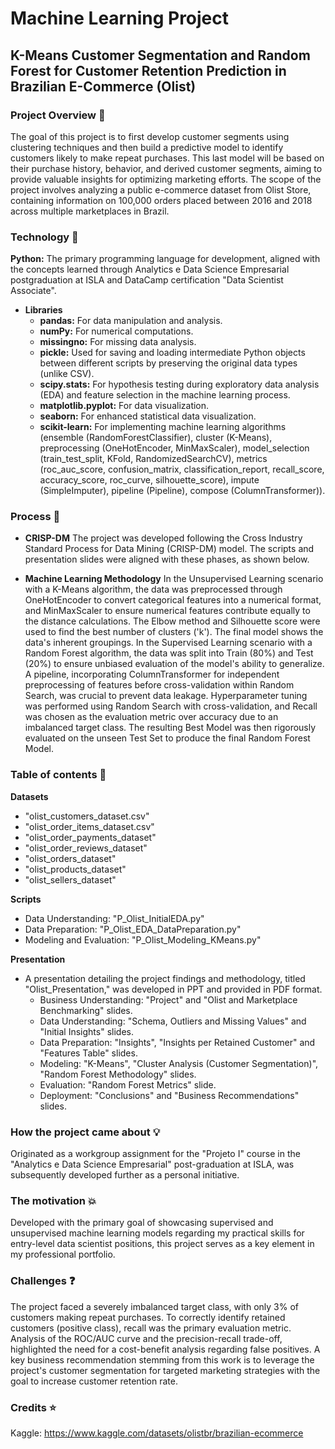 # Machine Learning Project

## K-Means Customer Segmentation and Random Forest for Customer Retention Prediction in Brazilian E-Commerce (Olist)

### Project Overview 📘

The goal of this project is to first develop customer segments using clustering techniques and then build a predictive model to identify customers likely to make repeat purchases. This last model will be based on their purchase history, behavior, and derived customer segments, aiming to provide valuable insights for optimizing marketing efforts. The scope of the project involves analyzing a public e-commerce dataset from Olist Store, containing information on 100,000 orders placed between 2016 and 2018 across multiple marketplaces in Brazil.


### Technology 🐼

**Python:**
The primary programming language for development, aligned with the concepts learned through Analytics e Data Science Empresarial postgraduation at ISLA and
DataCamp certification "Data Scientist Associate".

- **Libraries**
  - **pandas:** For data manipulation and analysis.
  - **numPy:** For numerical computations.
  - **missingno:** For missing data analysis.
  - **pickle:** Used for saving and loading intermediate Python objects between different scripts by preserving the original data types (unlike CSV).
  - **scipy.stats:** For hypothesis testing during exploratory data analysis (EDA) and feature selection in the machine learning process.
  - **matplotlib.pyplot:** For data visualization.
  - **seaborn:** For enhanced statistical data visualization.
  - **scikit-learn:** For implementing machine learning algorithms (ensemble (RandomForestClassifier), cluster (K-Means), preprocessing (OneHotEncoder, MinMaxScaler), model_selection (train_test_split, KFold, RandomizedSearchCV), metrics (roc_auc_score, confusion_matrix, classification_report, recall_score, accuracy_score, roc_curve, silhouette_score), impute (SimpleImputer), pipeline (Pipeline), compose (ColumnTransformer)).


### Process 🔎

- **CRISP-DM** 
The project was developed following the Cross Industry Standard Process for Data Mining (CRISP-DM) model. The scripts and presentation slides were aligned with these phases, as shown below.

- **Machine Learning Methodology**
In the Unsupervised Learning scenario with a K-Means algorithm, the data was preprocessed through OneHotEncoder to convert categorical features into a numerical format, and MinMaxScaler to ensure numerical features contribute equally to the distance calculations. The Elbow method and Silhouette score were used to find the best number of clusters ('k'). The final model shows the data's inherent groupings.
In the Supervised Learning scenario with a Random Forest algorithm, the data was split into Train (80%) and Test (20%) to ensure unbiased evaluation of the model's ability to generalize. A pipeline, incorporating ColumnTransformer for independent preprocessing of features before cross-validation within Random Search, was crucial to prevent data leakage. Hyperparameter tuning was performed using Random Search with cross-validation, and Recall was chosen as the evaluation metric over accuracy due to an imbalanced target class. The resulting Best Model was then rigorously evaluated on the unseen Test Set to produce the final Random Forest Model.


### Table of contents 📝 

**Datasets**
- "olist_customers_dataset.csv"
- "olist_order_items_dataset.csv"
- "olist_order_payments_dataset"
- "olist_order_reviews_dataset"
- "olist_orders_dataset"
- "olist_products_dataset"
- "olist_sellers_dataset"

**Scripts**
- Data Understanding: "P_Olist_InitialEDA.py"
- Data Preparation: "P_Olist_EDA_DataPreparation.py"
- Modeling and Evaluation: "P_Olist_Modeling_KMeans.py"

**Presentation**
- A presentation detailing the project findings and methodology, titled "Olist_Presentation," was developed in PPT and provided in PDF format.
  - Business Understanding: "Project" and "Olist and Marketplace Benchmarking" slides.
  - Data Understanding: "Schema, Outliers and Missing Values" and "Initial Insights" slides.
  - Data Preparation: "Insights", "Insights per Retained Customer" and "Features Table" slides.
  - Modeling: "K-Means", "Cluster Analysis (Customer Segmentation)", "Random Forest Methodology" slides.
  - Evaluation: "Random Forest Metrics" slide.
  - Deployment: "Conclusions" and "Business Recommendations" slides.


### How the project came about 💡

Originated as a workgroup assignment for the "Projeto I" course in the "Analytics e Data Science Empresarial" post-graduation at ISLA, was subsequently developed further as a personal initiative.


### The motivation 💥

Developed with the primary goal of showcasing supervised and unsupervised machine learning models regarding my practical skills for entry-level data scientist positions, this project serves as a key element in my professional portfolio.


### Challenges ❓

The project faced a severely imbalanced target class, with only 3% of customers making repeat purchases. To correctly identify retained customers (positive class), recall was the primary evaluation metric. Analysis of the ROC/AUC curve and the precision-recall trade-off, highlighted the need for a cost-benefit analysis regarding false positives. A key business recommendation stemming from this work is to leverage the project's customer segmentation for targeted marketing strategies with the goal to increase customer retention rate.  


### Credits ⭐

Kaggle: https://www.kaggle.com/datasets/olistbr/brazilian-ecommerce
